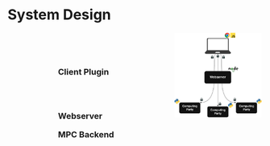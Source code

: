 # System Design

<div style="display: flex; align-items: flex-start; justify-content: space-between;">
  <div style="flex: 1; max-width: 50%; padding-left: 100px; padding-right: 20px; display: flex; flex-direction: column; gap: 3.2rem; justify-content: center;">
    <!-- Active (black) states -->
    <br>
    <h3 v-click="1" style="margin: 0;">Client Plugin</h3>
    <Arrow v-click="[1, 2]" v-bind="{ x1:320, y1:164, x2:550, y2:164 }" />
    <br>
    <h3 v-click="2" style="margin: 0;">Webserver</h3>
    <Arrow v-click="[2, 3]" v-bind="{ x1:320, y1:299, x2:550, y2:299 }" />
    <br>
    <h3 v-click="3" style="margin: 0;">MPC Backend</h3>
    <Arrow v-click="3" v-bind="{ x1:320, y1:434, x2:450, y2:434 }" />
  </div>
  <div style="flex: 1; text-align: right;">
    <img src="../../figures/system-design.png" alt="System Design Diagram" style="max-width: 90%; height: auto;" />
  </div>
</div>

<SlideCurrentNo class="absolute bottom-8 right-10"/>

<!--
We built a system. The system has 3 major components.

First, there's a browser plugin that users install which monitors their web browsing.

Then, there's an intermediate webserver which simplifies the interaction between clients and MPC servers.

-->